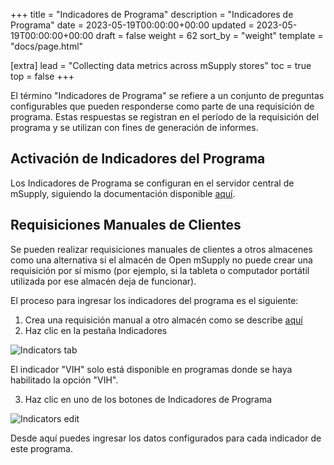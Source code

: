 +++
title = "Indicadores de Programa"
description = "Indicadores de Programa"
date = 2023-05-19T00:00:00+00:00
updated = 2023-05-19T00:00:00+00:00
draft = false
weight = 62
sort_by = "weight"
template = "docs/page.html"

[extra]
lead = "Collecting data metrics across mSupply stores"
toc = true
top = false
+++

El término "Indicadores de Programa" se refiere a un conjunto de preguntas configurables que pueden responderse como parte de una requisición de programa. Estas respuestas se registran en el período de la requisición del programa y se utilizan con fines de generación de informes.

## Activación de Indicadores del Programa

Los Indicadores de Programa se configuran en el servidor central de mSupply, siguiendo la documentación disponible [aquí](https://docs.msupply.org.nz/items:programs#adding_indicators_to_a_program).

## Requisiciones Manuales de Clientes

Se pueden realizar requisiciones manuales de clientes a otros almacenes como una alternativa si el almacén de Open mSupply no puede crear una requisición por sí mismo (por ejemplo, si la tableta o computador portátil utilizada por ese almacén deja de funcionar).

El proceso para ingresar los indicadores del programa es el siguiente:

1. Crea una requisición manual a otro almacén como se describe [aquí](/docs/distribution/requisitions/#manual-requisition)
2. Haz clic en la pestaña Indicadores

![Indicators tab](/docs/programs/images/indicators.png)

<div class='nota'>
El indicador "VIH" solo está disponible en programas donde se haya habilitado la opción "VIH".
</div>

3. Haz clic en uno de los botones de Indicadores de Programa

![Indicators edit](/docs/programs/images/indicators_edit.png)

Desde aquí puedes ingresar los datos configurados para cada indicador de este programa.
